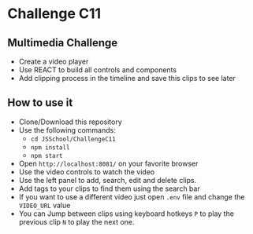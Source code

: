 # Challenge C11
## Multimedia Challenge
* Create a video player
* Use REACT to build all controls and components
* Add clipping process in the timeline and save this clips to see later

## How to use it
* Clone/Download this repository
* Use the following commands:
  * `cd JSSchool/ChallengeC11`
  * `npm install`
  * `npm start`
* Open `http://localhost:8081/` on your favorite browser
* Use the video controls to watch the video
* Use the left panel to add, search, edit and delete clips.
* Add tags to your clips to find them using the search bar
* If you want to use a different video just open `.env` file and change the `VIDEO_URL` value
* You can Jump between clips using keyboard hotkeys `P` to play the previous clip `N` to play the next one.